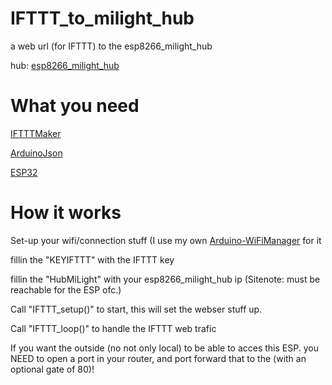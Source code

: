 # IFTTT_to_milight_hub
 a web url (for IFTTT) to the esp8266_milight_hub

hub: [esp8266_milight_hub](https://github.com/sidoh/esp8266_milight_hub)

# What you need
[IFTTTMaker](https://github.com/witnessmenow/arduino-ifttt-maker)

[ArduinoJson](https://github.com/bblanchon/ArduinoJson)

[ESP32](https://dl.espressif.com/dl/package_esp32_index.json)

# How it works
Set-up your wifi/connection stuff (I use my own [Arduino-WiFiManager](https://github.com/jellewie/Arduino-WiFiManager) for it 

fillin the "KEYIFTTT" with the IFTTT key

fillin the "HubMiLight" with your esp8266_milight_hub ip (Sitenote: must be reachable for the ESP ofc.)

Call "IFTTT_setup()" to start, this will set the webser stuff up.

Call "IFTTT_loop()" to handle the IFTTT web trafic

If you want the outside (no not only local) to be able to acces this ESP. you NEED to open a port in your router, and port forward that to the <IESPIP>(with an optional gate of 80)!
